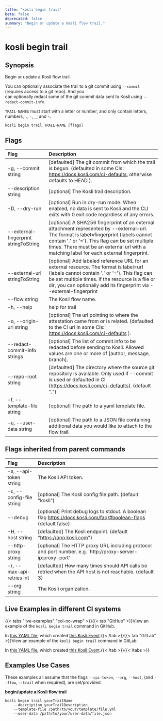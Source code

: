 ```yaml
---
title: "kosli begin trail"
beta: false
deprecated: false
summary: "Begin or update a Kosli flow trail."
---
```


# kosli begin trail

## Synopsis

Begin or update a Kosli flow trail.

You can optionally associate the trail to a git commit using `--commit` (requires access to a git repo). And you  
can optionally redact some of the git commit data sent to Kosli using `--redact-commit-info`.

`TRAIL-NAME`s must start with a letter or number, and only contain letters, numbers, `.`, `-`, `_`, and `~`.


```shell
kosli begin trail TRAIL-NAME [flags]
```

## Flags
| Flag | Description |
| :--- | :--- |
|    -g, --commit string  |  [defaulted] The git commit from which the trail is begun. (defaulted in some CIs: https://docs.kosli.com/ci-defaults, otherwise defaults to HEAD ).  |
|        --description string  |  [optional] The Kosli trail description.  |
|    -D, --dry-run  |  [optional] Run in dry-run mode. When enabled, no data is sent to Kosli and the CLI exits with 0 exit code regardless of any errors.  |
|        --external-fingerprint stringToString  |  [optional] A SHA256 fingerprint of an external attachment represented by --external-url. The format is label=fingerprint (labels cannot contain '.' or '='). This flag can be set multiple times. There must be an external url with a matching label for each external fingerprint.  |
|        --external-url stringToString  |  [optional] Add labeled reference URL for an external resource. The format is label=url (labels cannot contain '.' or '='). This flag can be set multiple times. If the resource is a file or dir, you can optionally add its fingerprint via --external-fingerprint  |
|        --flow string  |  The Kosli flow name.  |
|    -h, --help  |  help for trail  |
|    -o, --origin-url string  |  [optional] The url pointing to where the attestation came from or is related. (defaulted to the CI url in some CIs: https://docs.kosli.com/ci-defaults ).  |
|        --redact-commit-info strings  |  [optional] The list of commit info to be redacted before sending to Kosli. Allowed values are one or more of [author, message, branch].  |
|        --repo-root string  |  [defaulted] The directory where the source git repository is available. Only used if --commit is used or defaulted in CI (https://docs.kosli.com/ci-defaults). (default ".")  |
|    -f, --template-file string  |  [optional] The path to a yaml template file.  |
|    -u, --user-data string  |  [optional] The path to a JSON file containing additional data you would like to attach to the flow trail.  |


## Flags inherited from parent commands
| Flag | Description |
| :--- | :--- |
|    -a, --api-token string  |  The Kosli API token.  |
|    -c, --config-file string  |  [optional] The Kosli config file path. (default "kosli")  |
|        --debug  |  [optional] Print debug logs to stdout. A boolean flag https://docs.kosli.com/faq/#boolean-flags (default false)  |
|    -H, --host string  |  [defaulted] The Kosli endpoint. (default "https://app.kosli.com")  |
|        --http-proxy string  |  [optional] The HTTP proxy URL including protocol and port number. e.g. 'http://proxy-server-ip:proxy-port'  |
|    -r, --max-api-retries int  |  [defaulted] How many times should API calls be retried when the API host is not reachable. (default 3)  |
|        --org string  |  The Kosli organization.  |


## Live Examples in different CI systems

{{< tabs "live-examples" "col-no-wrap" >}}{{< tab "GitHub" >}}View an example of the `kosli begin trail` command in GitHub.

In [this YAML file](https://app.kosli.com/api/v2/livedocs/cyber-dojo/yaml?ci=github&command=kosli+begin+trail), which created [this Kosli Event](https://app.kosli.com/api/v2/livedocs/cyber-dojo/event?ci=github&command=kosli+begin+trail).{{< /tab >}}{{< tab "GitLab" >}}View an example of the `kosli begin trail` command in GitLab.

In [this YAML file](https://app.kosli.com/api/v2/livedocs/cyber-dojo/yaml?ci=gitlab&command=kosli+begin+trail), which created [this Kosli Event](https://app.kosli.com/api/v2/livedocs/cyber-dojo/event?ci=gitlab&command=kosli+begin+trail).{{< /tab >}}{{< /tabs >}}

## Examples Use Cases

These examples all assume that the flags  `--api-token`, `--org`, `--host`, (and `--flow`, `--trail` when required), are set/provided. 

**begin/update a Kosli flow trail**

```shell
kosli begin trail yourTrailName 
	--description yourTrailDescription 
	--template-file /path/to/your/template/file.yml 
	--user-data /path/to/your/user-data/file.json 
```


